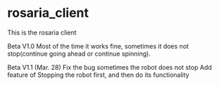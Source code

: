 # rosaria_client
This is the rosaria client

Beta V1.0
Most of the time it works fine, sometimes it does not stop(continue going ahead or continue spinning).

Beta V1.1 (Mar. 28)
Fix the bug sometimes the robot does not stop
Add feature of Stopping the robot first, and then do its functionality 
